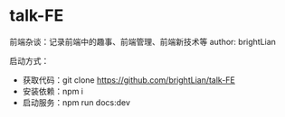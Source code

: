# talk-FE
前端杂谈：记录前端中的趣事、前端管理、前端新技术等
author: brightLian

启动方式：
- 获取代码：git clone https://github.com/brightLian/talk-FE
- 安装依赖：npm i
- 启动服务：npm run docs:dev
